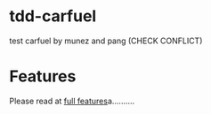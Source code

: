 # tdd-carfuel

test carfuel by munez and pang (CHECK CONFLICT)




# Features
Please read at [full features](features.md)a..........